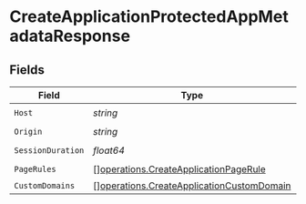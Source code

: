 # CreateApplicationProtectedAppMetadataResponse


## Fields

| Field                                                                                                  | Type                                                                                                   | Required                                                                                               | Description                                                                                            |
| ------------------------------------------------------------------------------------------------------ | ------------------------------------------------------------------------------------------------------ | ------------------------------------------------------------------------------------------------------ | ------------------------------------------------------------------------------------------------------ |
| `Host`                                                                                                 | *string*                                                                                               | :heavy_check_mark:                                                                                     | N/A                                                                                                    |
| `Origin`                                                                                               | *string*                                                                                               | :heavy_check_mark:                                                                                     | N/A                                                                                                    |
| `SessionDuration`                                                                                      | *float64*                                                                                              | :heavy_check_mark:                                                                                     | N/A                                                                                                    |
| `PageRules`                                                                                            | [][operations.CreateApplicationPageRule](../../models/operations/createapplicationpagerule.md)         | :heavy_check_mark:                                                                                     | N/A                                                                                                    |
| `CustomDomains`                                                                                        | [][operations.CreateApplicationCustomDomain](../../models/operations/createapplicationcustomdomain.md) | :heavy_minus_sign:                                                                                     | N/A                                                                                                    |